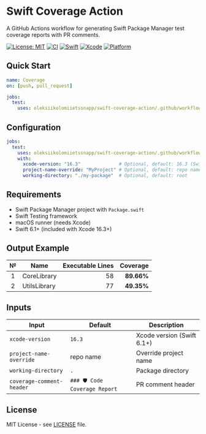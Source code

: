 # Swift Coverage Action

A GitHub Actions workflow for generating Swift Package Manager test coverage reports with PR comments.

[![License: MIT](https://img.shields.io/badge/License-MIT-yellow.svg)](https://opensource.org/licenses/MIT)
[![CI](https://img.shields.io/github/actions/workflow/status/oleksiikolomiietssnapp/swift-coverage-action/test-sample.yml?branch=main&label=tests&logo=github)](https://github.com/oleksiikolomiietssnapp/swift-coverage-action/actions)
[![Swift](https://img.shields.io/badge/Swift-6.1+-orange.svg?logo=swift)](https://swift.org)
[![Xcode](https://img.shields.io/badge/Xcode-16.3+-blue.svg?logo=xcode)](https://developer.apple.com/xcode/)
[![Platform](https://img.shields.io/badge/Platform-macOS-lightgrey.svg?logo=apple)](https://github.com/oleksiikolomiietssnapp/swift-coverage-action)

## Quick Start

```yaml
name: Coverage
on: [push, pull_request]

jobs:
  test:
    uses: oleksiikolomiietssnapp/swift-coverage-action/.github/workflows/swift-coverage.yml@main
```

## Configuration

```yaml
jobs:
  test:
    uses: oleksiikolomiietssnapp/swift-coverage-action/.github/workflows/swift-coverage.yml@main
    with:
      xcode-version: "16.3"              # Optional, default: 16.3 (Swift 6.1)
      project-name-override: "MyProject" # Optional, default: repo name
      working-directory: "./my-package"  # Optional, default: root
```

## Requirements

- Swift Package Manager project with `Package.swift`
- Swift Testing framework
- macOS runner (needs Xcode)
- Swift 6.1+ (included with Xcode 16.3+)

## Output Example

|   №  | Name | Executable Lines | Coverage |
|:----:|------|-----------------:|---------:|
| 1 | CoreLibrary | 58 | **89.66%** |
| 2 | UtilsLibrary | 77 | **49.35%** |

## Inputs

| Input | Default | Description |
|-------|---------|-------------|
| `xcode-version` | `16.3` | Xcode version (Swift 6.1+) |
| `project-name-override` | repo name | Override project name |
| `working-directory` | `.` | Package directory |
| `coverage-comment-header` | `### 🛡️ Code Coverage Report` | PR comment header |

## License

MIT License - see [LICENSE](LICENSE) file.